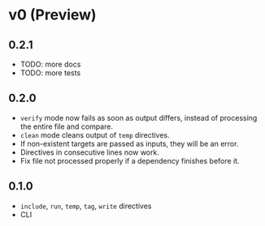 # v0 (Preview)

## 0.2.1
- TODO: more docs
- TODO: more tests

## 0.2.0
- `verify` mode now fails as soon as output differs, instead of processing the entire file and compare.
- `clean` mode cleans output of `temp` directives.
- If non-existent targets are passed as inputs, they will be an error.
- Directives in consecutive lines now work.
- Fix file not processed properly if a dependency finishes before it.

## 0.1.0
- `include`, `run`, `temp`, `tag`, `write` directives
- CLI